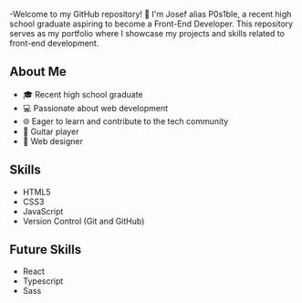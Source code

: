 -Welcome to my GitHub repository! 👋 I'm Josef alias P0s1ble, a recent high school graduate aspiring to become a Front-End Developer. This repository serves as my portfolio where I showcase my projects and skills related to front-end development.

## About Me

- 🎓 Recent high school graduate
- 💻 Passionate about web development
- 🌐 Eager to learn and contribute to the tech community
- 🎸 Guitar player
- 🎨 Web designer
  
## Skills

- HTML5
- CSS3
- JavaScript 
- Version Control (Git and GitHub)

## Future Skills
- React
- Typescript
- Sass
